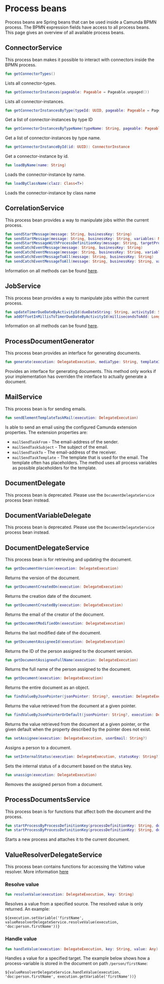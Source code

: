 # Process beans

Process beans are Spring beans that can be used inside a Camunda BPMN process. The BPMN expression fields have access to
all process beans. This page gives an overview of all available process beans.

## ConnectorService

This process bean makes it possible to interact with connectors inside the BPMN process.

```kotlin
fun getConnectorTypes()
```

Lists all connector-types.

```kotlin
fun getConnectorInstances(pageable: Pageable = Pageable.unpaged())
```

Lists all connector-instances.

```kotlin
fun getConnectorInstancesByType(typeId: UUID, pageable: Pageable = Pageable.unpaged())
```

Get a list of connector-instances by type ID

```kotlin
fun getConnectorInstancesByTypeName(typeName: String, pageable: Pageable = Pageable.unpaged())
```

Get a list of connector-instances by type name.

```kotlin
fun getConnectorInstanceById(id: UUID): ConnectorInstance
```

Get a connector-instance by id.

```kotlin
fun loadByName(name: String)
```

Loads the connector-instance by name.

```kotlin
fun loadByClassName(clazz: Class<T>)
```

Loads the connector-instance by class name

## CorrelationService

This process bean provides a way to manipulate jobs within the current process.

```kotlin
fun sendStartMessage(message: String, businessKey: String)
fun sendStartMessage(message: String, businessKey: String, variables: Map<String, Any>?)
fun sendStartMessageWithProcessDefinitionKey(message: String, targetProcessDefinitionKey: String, businessKey: String, variables: Map<String, Any>?)
fun sendCatchEventMessage(message: String, businessKey: String)
fun sendCatchEventMessage(message: String, businessKey: String, variables: Map<String, Any>?)
fun sendCatchEventMessageToAll(message: String, businessKey: String)
fun sendCatchEventMessageToAll(message: String, businessKey: String, variables: Map<String, Any>?)
```

Information on all methods can be found [here](../using-valtimo/process/process-beans/correlation-service.md).

## JobService

This process bean provides a way to manipulate jobs within the current process.

```kotlin
fun updateTimerDueDateByActivityId(dueDateString: String, activityId: String, execution: DelegateExecution)
fun addOffsetInMillisToTimerDueDateByActivityId(millisecondsToAdd: Long, activityId: String, execution: DelegateExecution)
```

Information on all methods can be found [here](../using-valtimo/process/process-beans/job-service.md).

## ProcessDocumentGenerator

This process bean provides an interface for generating documents.

```kotlin
fun generate(execution: DelegateExecution, mediaType: String, templateIdentifier: String)
```

Provides an interface for generating documents. This method only works if your implementation has overriden the
interface to actually generate a document.

## MailService

This process bean is for sending emails.

```kotlin
fun sendElementTemplateTaskMail(execution: DelegateExecution)
```

Is able to send an email using the configured Camunda extension properties. The extension properties are:
- `mailSendTaskFrom` - The email-address of the sender.
- `mailSendTaskSubject` - The subject of the email.
- `mailSendTaskTo` - The email-address of the receiver.
- `mailSendTaskTemplate` - The template that is used for the email. The template often has placeholders. The method
uses all process variables as possible placeholders for the template.

## DocumentDelegate

This process bean is deprecated. Please use the `DocumentDelegateService` process bean instead.

## DocumentVariableDelegate

This process bean is deprecated. Please use the `DocumentDelegateService` process bean instead.

## DocumentDelegateService

This process bean is for retrieving and updating the document.

```kotlin
fun getDocumentVersion(execution: DelegateExecution)
```

Returns the version of the document.

```kotlin
fun getDocumentCreatedOn(execution: DelegateExecution)
```

Returns the creation date of the document.

```kotlin
fun getDocumentCreatedBy(execution: DelegateExecution)
```

Returns the email of the creator of the document.

```kotlin
fun getDocumentModifiedOn(execution: DelegateExecution)
```

Returns the last modified date of the document.

```kotlin
fun getDocumentAssigneeId(execution: DelegateExecution)
```

Returns the ID of the person assigned to the document version.

```kotlin
fun getDocumentAssigneeFullName(execution: DelegateExecution)
```

Returns the full name of the person assigned to the document.

```kotlin
fun getDocument(execution: DelegateExecution)
```

Returns the entire document as an object.

```kotlin
fun findValueByJsonPointer(jsonPointer: String?, execution: DelegateExecution?)
```

Returns the value retrieved from the document at a given pointer.

```kotlin
fun findValueByJsonPointerOrDefault(jsonPointer: String?, execution: DelegateExecution, defaultValue: Any)
```

Returns the value retrieved from the document at a given pointer, or the given
default when the property described by the pointer does not exist.

```kotlin
fun setAssignee(execution: DelegateExecution, userEmail: String?)
```

Assigns a person to a document.

```kotlin
fun setInternalStatus(execution: DelegateExecution, statusKey: String?)
```

Sets the internal status of a document based on the status key.

```kotlin
fun unassign(execution: DelegateExecution)
```

Removes the assigned person from a document.

## ProcessDocumentsService

This process bean is for functions that affect both the document and the process.

```kotlin
fun startProcessByProcessDefinitionKey(processDefinitionKey: String, documentId: String)
fun startProcessByProcessDefinitionKey(processDefinitionKey: String, documentId: String, variables: Map<String, Any>?)
```

Starts a new process and attaches it to the current document.

## ValueResolverDelegateService

This process bean contains functions for accessing the Valtimo value resolver. More
information [here](/reference/modules/value-resolver.md)

### Resolve value

```kotlin
fun resolveValue(execution: DelegateExecution, key: String)
```

Resolves a value from a specified source. The resolved value is only returned. An example:

```spel
${execution.setVariable('firstName', valueResolverDelegateService.resolveValue(execution, 'doc:person.firstName'))}
```

### Handle value

```kotlin
fun handleValue(execution: DelegateExecution, key: String, value: Any)
```

Handles a value for a specified target. The example below shows how a process-variable is stored in the document on
path `/person/firstName`:

```spel
${valueResolverDelegateService.handleValue(execution, 'doc:person.firstName', execution.getVariable('firstName'))}
```
